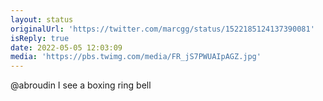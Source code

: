 ```yaml
---
layout: status
originalUrl: 'https://twitter.com/marcgg/status/1522185124137390081'
isReply: true
date: 2022-05-05 12:03:09
media: 'https://pbs.twimg.com/media/FR_jS7PWUAIpAGZ.jpg'
---
```


@abroudin I see a boxing ring bell 
